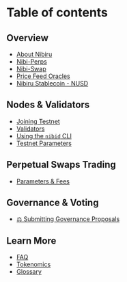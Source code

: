 # Table of contents

## Overview

* [About Nibiru](README.md)
* [Nibi-Perps](content/perps-overview.md)
* [Nibi-Swap](content/amm.md)
* [Price Feed Oracles](content/price-feed-oracles.md)
* [Nibiru Stablecoin - NUSD](content/stablecoin.md)

## Nodes & Validators

<!--
Not needed until we open source our code 
* [⚙️ Building the Nibiru binary](developer-docs/building-the-nibiru-binary.md)
-->

* [Joining Testnet](developer-docs/joining-testnet.md)
* [Validators](developer-docs/validators.md)
* [Using the `nibid` CLI](developer-docs/using-the-cli.md)
* [Testnet Parameters](testnet/parameters.md)

## Perpetual Swaps Trading

* [Parameters & Fees](perps/parameters.md)

## Governance & Voting

* [⚖️ Submitting Governance Proposals](governance/submitting-proposals.md)

## Learn More

* [FAQ](learn-more/faq.md)
* [Tokenomics](content/tokenomics.md)
* [Glossary](GLOSSARY.md)
